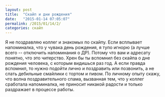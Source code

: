 ```yaml
---
layout: post
title:  "Скайп и дни рождения"
date:   "2015-01-14 07:05:07"
permalink: /2015/01/14/2/
categories: скайп
---
```

Я не поздравляю коллег и знакомых по скайпу. Если всплывает напоминалка, что у чувака день рождения, я тупо игнорю (а лучше всего -- отключить напоминания о ДР). Потому что вам и адресату понятно, что это читерство. Хрен бы ты вспомнил без скайпа о дне рождения человека, с которым видишься раз год. А если правда вспомнил, то нужно подойти лично и поздравить или позвонить, а не слать дебильные смайлики с тортом и пивом. По личному опыту скажу, что волна поздравительного спама, вызванная тем, что у коллег сработала напоминалка, не приносит никакой радости и только раздражает в процессе работы.


